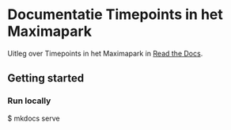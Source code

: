 # Documentatie Timepoints in het Maximapark

Uitleg over Timepoints in het Maximapark in [Read the Docs](https://maximapark-timepoints.readthedocs.io/).

## Getting started

### Run locally

 $ mkdocs serve 